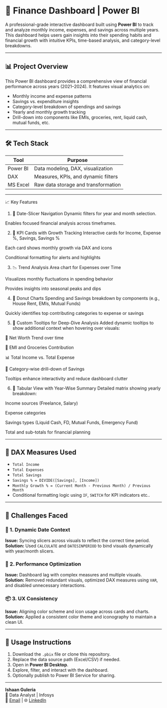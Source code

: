 # 💼 Finance Dashboard | Power BI

A professional-grade interactive dashboard built using **Power BI** to track and analyze monthly income, expenses, and savings across multiple years. This dashboard helps users gain insights into their spending habits and financial growth with intuitive KPIs, time-based analysis, and category-level breakdowns.

---

## 📊 Project Overview

This Power BI dashboard provides a comprehensive view of financial performance across years (2021–2024). It features visual analytics on:

- Monthly income and expense patterns
- Savings vs. expenditure insights
- Category-level breakdown of spendings and savings
- Yearly and monthly growth tracking
- Drill-down into components like EMIs, groceries, rent, liquid cash, mutual funds, etc.

---

## 🛠️ Tech Stack

| Tool        | Purpose                          |
|-------------|----------------------------------|
| Power BI    | Data modeling, DAX, visualization|
| DAX         | Measures, KPIs, and dynamic filters |
| MS Excel    | Raw data storage and transformation |

---

📈 Key Features
1. 📅 Date-Slicer Navigation
Dynamic filters for year and month selection.

Enables focused financial analysis across timeframes.

2. 🔑 KPI Cards with Growth Tracking
Interactive cards for Income, Expense %, Savings, Savings %

Each card shows monthly growth via DAX and icons

Conditional formatting for alerts and highlights

3. 📉 Trend Analysis
Area chart for Expenses over Time

Visualizes monthly fluctuations in spending behavior

Provides insights into seasonal peaks and dips

4. 🧁 Donut Charts
Spending and Savings breakdown by components (e.g., House Rent, EMIs, Mutual Funds)

Quickly identifies top contributing categories to expense or savings

5. 💬 Custom Tooltips for Deep-Dive Analysis
Added dynamic tooltips to show additional context when hovering over visuals:

🧮 Net Worth Trend over time

💸 EMI and Groceries Contribution

📊 Total Income vs. Total Expense

💼 Category-wise drill-down of Savings

Tooltips enhance interactivity and reduce dashboard clutter

6. 🧾 Tabular View with Year-Wise Summary
Detailed matrix showing yearly breakdown:

Income sources (Freelance, Salary)

Expense categories

Savings types (Liquid Cash, FD, Mutual Funds, Emergency Fund)

Total and sub-totals for financial planning

---

## 🧠 DAX Measures Used

- `Total Income`
- `Total Expenses`
- `Total Savings`
- `Savings % = DIVIDE([Savings], [Income])`
- `Monthly Growth % = (Current Month - Previous Month) / Previous Month`
- Conditional formatting logic using `IF`, `SWITCH` for KPI indicators etc..

---

## 🧩 Challenges Faced

### 🧱 1. Dynamic Date Context
**Issue:** Syncing slicers across visuals to reflect the correct time period.  
**Solution:** Used `CALCULATE` and `DATESINPERIOD` to bind visuals dynamically with year/month slicers.

### 🎯 2. Performance Optimization
**Issue:** Dashboard lag with complex measures and multiple visuals.  
**Solution:** Removed redundant visuals, optimized DAX measures using `VAR`, and disabled unnecessary interactions.

### 📦 3. UX Consistency
**Issue:** Aligning color scheme and icon usage across cards and charts.  
**Solution:** Applied a consistent color theme and iconography to maintain a clean UI.

---

## 📎 Usage Instructions

1. Download the `.pbix` file or clone this repository.
2. Replace the data source path (Excel/CSV) if needed.
3. Open in **Power BI Desktop**.
4. Explore, filter, and interact with the dashboard.
5. Optionally publish to Power BI Service for sharing.

---



**Ishaan Guleria**  
💼 Data Analyst | Infosys  
📧 [Email](mailto:your.email@example.com) | 🌐 [LinkedIn](https://linkedin.com/in/yourprofile)  
